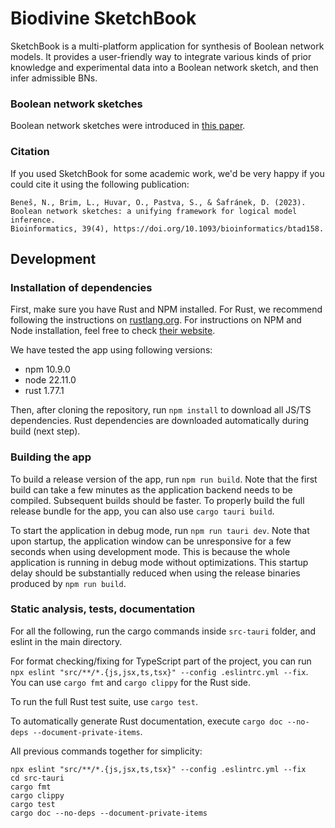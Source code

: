 # Biodivine SketchBook

SketchBook is a multi-platform application for synthesis of Boolean network models.
It provides a user-friendly way to integrate various kinds of prior knowledge and experimental data into a Boolean network sketch, and then infer admissible BNs.

### Boolean network sketches

Boolean network sketches were introduced in [this paper](https://doi.org/10.1093/bioinformatics/btad158).

### Citation

If you used SketchBook for some academic work, we'd be very happy if you could cite it using 
the following publication:

```
Beneš, N., Brim, L., Huvar, O., Pastva, S., & Šafránek, D. (2023). 
Boolean network sketches: a unifying framework for logical model inference.
Bioinformatics, 39(4), https://doi.org/10.1093/bioinformatics/btad158.
```

## Development

### Installation of dependencies

First, make sure you have Rust and NPM installed. For Rust, we recommend following the instructions on [rustlang.org](https://www.rust-lang.org/learn/get-started). For instructions on NPM and Node installation, feel free to check [their website](https://docs.npmjs.com/downloading-and-installing-node-js-and-npm).

We have tested the app using following versions:
- npm 10.9.0 
- node 22.11.0
- rust 1.77.1

Then, after cloning the repository, run `npm install` to download all JS/TS dependencies. Rust dependencies are downloaded automatically during build (next step).

### Building the app

To build a release version of the app, run `npm run build`. Note that the first build can take a few minutes as the application backend needs to be compiled. Subsequent builds should be faster. 
To properly build the full release bundle for the app, you can also use `cargo tauri build`.

To start the application in debug mode, run `npm run tauri dev`. Note that upon startup, the application window can be unresponsive for a few seconds when using development mode. This is because the whole application is running in debug mode without optimizations. This startup delay should be substantially reduced when using the release binaries produced by `npm run build`.

### Static analysis, tests, documentation
For all the following, run the cargo commands inside `src-tauri` folder, and eslint in the main directory.

For format checking/fixing for TypeScript part of the project, you can run `npx eslint "src/**/*.{js,jsx,ts,tsx}" --config .eslintrc.yml --fix`. You can use `cargo fmt` and `cargo clippy` for the Rust side.

To run the full Rust test suite, use `cargo test`.

To automatically generate Rust documentation, execute `cargo doc --no-deps --document-private-items`.

All previous commands together for simplicity:
```
npx eslint "src/**/*.{js,jsx,ts,tsx}" --config .eslintrc.yml --fix
cd src-tauri
cargo fmt
cargo clippy
cargo test
cargo doc --no-deps --document-private-items
```
